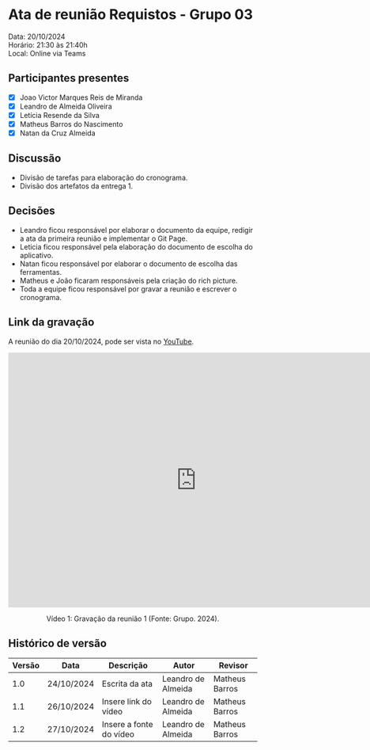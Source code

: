 # Ata de reunião Requistos - Grupo 03

Data: 20/10/2024 <br>
Horário: 21:30 às 21:40h<br>
Local: Online via Teams

## Participantes presentes

- [x] Joao Victor Marques Reis de Miranda
- [x] Leandro de Almeida Oliveira
- [x] Letícia Resende da Silva
- [x] Matheus Barros do Nascimento
- [x] Natan da Cruz Almeida

## Discussão

- Divisão de tarefas para elaboração do cronograma.
- Divisão dos artefatos da entrega 1.

## Decisões

- Leandro ficou responsável por elaborar o documento da equipe, redigir a ata da primeira reunião e implementar o Git Page.
- Leticia ficou responsável pela elaboração do documento de escolha do aplicativo.
- Natan ficou responsável por elaborar o documento de escolha das ferramentas.
- Matheus e João ficaram responsáveis pela criação do rich picture.
- Toda a equipe ficou responsável por gravar a reunião e escrever o cronograma.

## Link da gravação
A reunião do dia 20/10/2024, pode ser vista no [YouTube](https://youtu.be/sKlWCrd8NJE).</p>

<center>
    <iframe width="760" height="515" src="https://www.youtube.com/embed/sKlWCrd8NJE?si=1NYoxfKk_63si-6w" title="YouTube video player" frameborder="0" allow="accelerometer; autoplay; clipboard-write; encrypted-media; gyroscope; picture-in-picture; web-share" referrerpolicy="strict-origin-when-cross-origin"  allowfullscreen></iframe>
    <p>Vídeo 1: Gravação da reunião 1 (Fonte: Grupo. 2024).</p>
</center>

## Histórico de versão

<center>

| Versão | Data       | Descrição                | Autor                                       | Revisor                                      |
| ------ | ---------- | ------------------------ | ------------------------------------------------ | ------------------------------------------------ |
| 1.0  | 24/10/2024 | Escrita da ata | Leandro de Almeida | Matheus Barros                               |
| 1.1  | 26/10/2024 | Insere link do vídeo | Leandro de Almeida | Matheus Barros                               |
| 1.2  | 27/10/2024 | Insere a fonte do vídeo | Leandro de Almeida | Matheus Barros                               |


</center>
